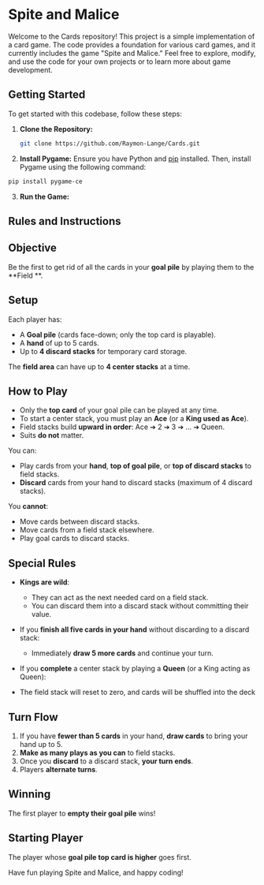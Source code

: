 # Spite and Malice

Welcome to the Cards repository! This project is a simple implementation of a card game. The code provides a foundation for various card games, and it currently includes the game "Spite and Malice." Feel free to explore, modify, and use the code for your own projects or to learn more about game development.

## Getting Started

To get started with this codebase, follow these steps:

1. **Clone the Repository:**
   ```bash
   git clone https://github.com/Raymon-Lange/Cards.git


2.  **Install Pygame:**
  Ensure you have Python and [pip](https://pip.pypa.io/en/stable/installation/) installed. Then, install Pygame using the following command:
  ```bash
  pip install pygame-ce

  ```
3. **Run the Game:**


## Rules and Instructions

## Objective
Be the first to get rid of all the cards in your **goal pile** by playing them to the **Field **.

## Setup
Each player has:
- A **Goal pile** (cards face-down; only the top card is playable).
- A **hand** of up to 5 cards.
- Up to **4 discard stacks** for temporary card storage.

The **field area** can have up to **4 center stacks** at a time.

## How to Play
- Only the **top card** of your goal pile can be played at any time.
- To start a center stack, you must play an **Ace** (or a **King used as Ace**).
- Field stacks build **upward in order**: Ace ➔ 2 ➔ 3 ➔ … ➔ Queen.
- Suits **do not** matter.

You can:
- Play cards from your **hand**, **top of goal pile**, or **top of discard stacks** to field stacks.
- **Discard** cards from your hand to discard stacks (maximum of 4 discard stacks).

You **cannot**:
- Move cards between discard stacks.
- Move cards from a field stack elsewhere.
- Play goal cards to discard stacks.

## Special Rules
- **Kings are wild**:
  - They can act as the next needed card on a field stack.
  - You can discard them into a discard stack without committing their value.

- If you **finish all five cards in your hand** without discarding to a discard stack:
  - Immediately **draw 5 more cards** and continue your turn.

- If you **complete** a center stack by playing a **Queen** (or a King acting as Queen):
- The field stack will reset to zero, and cards will be shuffled into the deck

## Turn Flow
1. If you have **fewer than 5 cards** in your hand, **draw cards** to bring your hand up to 5.
2. **Make as many plays as you can** to field stacks.
3. Once you **discard** to a discard stack, **your turn ends**.
4. Players **alternate turns**.

## Winning
The first player to **empty their goal pile** wins!

## Starting Player
The player whose **goal pile top card is higher** goes first.

Have fun playing Spite and Malice, and happy coding!
